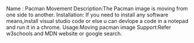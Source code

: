 Name : Pacman Movement
Description:The Pacman image is moving from one side to another.
Installation: If you need to install any software means,install visual studio code or else u can devlope a code in a notepad and run it in a chrome.
Usage:Moving pacman image
Support:Refer w3schools and MDN website or google search.
